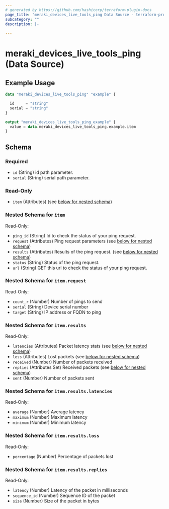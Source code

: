 ```yaml
---
# generated by https://github.com/hashicorp/terraform-plugin-docs
page_title: "meraki_devices_live_tools_ping Data Source - terraform-provider-meraki"
subcategory: ""
description: |-
  
---
```


# meraki_devices_live_tools_ping (Data Source)



## Example Usage

```terraform
data "meraki_devices_live_tools_ping" "example" {

  id     = "string"
  serial = "string"
}

output "meraki_devices_live_tools_ping_example" {
  value = data.meraki_devices_live_tools_ping.example.item
}
```

<!-- schema generated by tfplugindocs -->
## Schema

### Required

- `id` (String) id path parameter.
- `serial` (String) serial path parameter.

### Read-Only

- `item` (Attributes) (see [below for nested schema](#nestedatt--item))

<a id="nestedatt--item"></a>
### Nested Schema for `item`

Read-Only:

- `ping_id` (String) Id to check the status of your ping request.
- `request` (Attributes) Ping request parameters (see [below for nested schema](#nestedatt--item--request))
- `results` (Attributes) Results of the ping request. (see [below for nested schema](#nestedatt--item--results))
- `status` (String) Status of the ping request.
- `url` (String) GET this url to check the status of your ping request.

<a id="nestedatt--item--request"></a>
### Nested Schema for `item.request`

Read-Only:

- `count_r` (Number) Number of pings to send
- `serial` (String) Device serial number
- `target` (String) IP address or FQDN to ping


<a id="nestedatt--item--results"></a>
### Nested Schema for `item.results`

Read-Only:

- `latencies` (Attributes) Packet latency stats (see [below for nested schema](#nestedatt--item--results--latencies))
- `loss` (Attributes) Lost packets (see [below for nested schema](#nestedatt--item--results--loss))
- `received` (Number) Number of packets received
- `replies` (Attributes Set) Received packets (see [below for nested schema](#nestedatt--item--results--replies))
- `sent` (Number) Number of packets sent

<a id="nestedatt--item--results--latencies"></a>
### Nested Schema for `item.results.latencies`

Read-Only:

- `average` (Number) Average latency
- `maximum` (Number) Maximum latency
- `minimum` (Number) Minimum latency


<a id="nestedatt--item--results--loss"></a>
### Nested Schema for `item.results.loss`

Read-Only:

- `percentage` (Number) Percentage of packets lost


<a id="nestedatt--item--results--replies"></a>
### Nested Schema for `item.results.replies`

Read-Only:

- `latency` (Number) Latency of the packet in milliseconds
- `sequence_id` (Number) Sequence ID of the packet
- `size` (Number) Size of the packet in bytes
